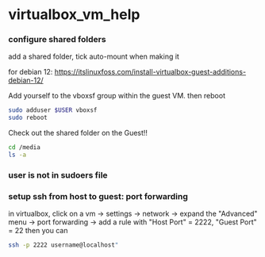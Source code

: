# virtualbox_vm_help

### configure shared folders
add a shared folder, tick auto-mount when making it 

for debian 12: https://itslinuxfoss.com/install-virtualbox-guest-additions-debian-12/

Add yourself to the vboxsf group within the guest VM.
then reboot
```bash
sudo adduser $USER vboxsf
sudo reboot
```

Check out the shared folder on the Guest!!
```bash
cd /media
ls -a
```
### user is not in sudoers file


### setup ssh from host to guest: port forwarding 
in virtualbox, click on a vm -> settings -> network -> expand the "Advanced" menu -> port forwarding -> add a rule with "Host Port" = 2222, "Guest Port" = 22
then you can 
```bash
ssh -p 2222 username@localhost"
```

